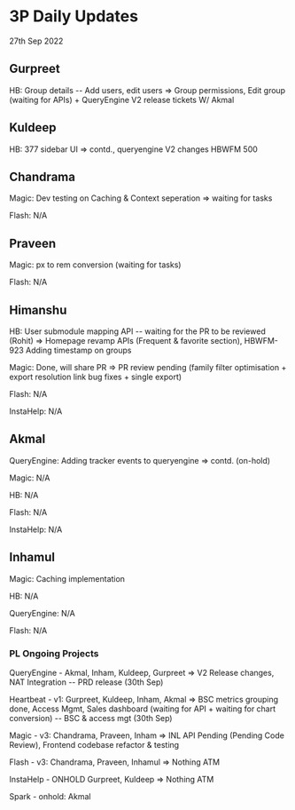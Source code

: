 # 3P Daily Updates
27th Sep 2022

## Gurpreet
HB: Group details -- Add users, edit users => Group permissions, Edit group (waiting for APIs) + QueryEngine V2 release tickets W/ Akmal

## Kuldeep
HB: 377 sidebar UI => contd., queryengine V2 changes HBWFM 500

## Chandrama
Magic: Dev testing on Caching & Context seperation => waiting for tasks

Flash: N/A

## Praveen
Magic: px to rem conversion (waiting for tasks)

Flash: N/A

## Himanshu
HB: User submodule mapping API -- waiting for the PR to be reviewed (Rohit) => Homepage revamp APIs (Frequent & favorite section), HBWFM-923 Adding timestamp on groups

Magic: Done, will share PR => PR review pending (family filter optimisation + export resolution link bug fixes + single export)

Flash: N/A

InstaHelp: N/A

## Akmal
QueryEngine: Adding tracker events to queryengine => contd. (on-hold)

Magic: N/A

HB: N/A

Flash: N/A

InstaHelp: N/A


## Inhamul
Magic: Caching implementation

HB: N/A

QueryEngine: N/A

Flash: N/A


### PL Ongoing Projects
QueryEngine - Akmal, Inham, Kuldeep, Gurpreet => V2 Release changes, NAT Integration -- PRD release (30th Sep)

Heartbeat - v1: Gurpreet, Kuldeep, Inham, Akmal => BSC metrics grouping done, Access Mgmt, Sales dashboard (waiting for API + waiting for chart conversion) -- BSC & access mgt (30th Sep)

Magic - v3: Chandrama, Praveen, Inham => INL API Pending (Pending Code Review), Frontend codebase refactor & testing

Flash - v3: Chandrama, Praveen, Inhamul => Nothing ATM

InstaHelp - ONHOLD Gurpreet, Kuldeep => Nothing ATM

Spark - onhold: Akmal
